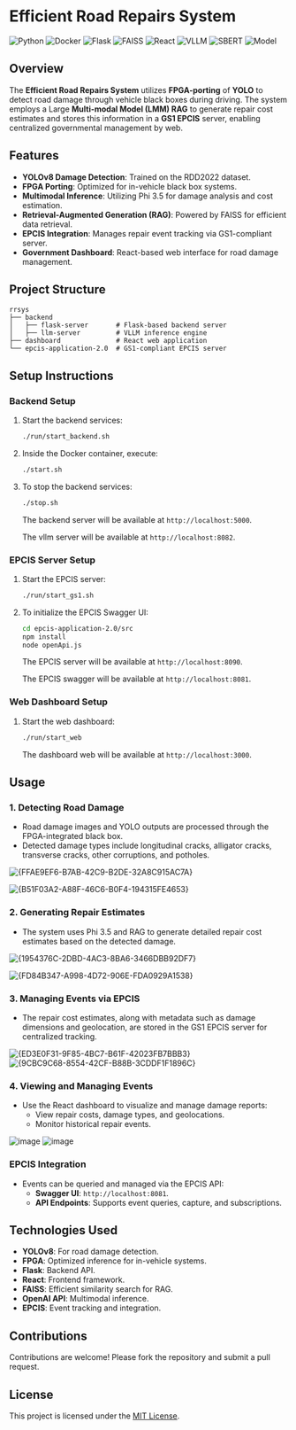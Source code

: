 # Efficient Road Repairs System

![Python](https://img.shields.io/badge/Python-3.10-blue)
![Docker](https://img.shields.io/badge/Docker-20.10.7-blue)
![Flask](https://img.shields.io/badge/Flask-2.2.2-green)
![FAISS](https://img.shields.io/badge/FAISS-1.7.0-purple)
![React](https://img.shields.io/badge/React-18.0.0-blue)
![VLLM](https://img.shields.io/badge/VLLM-0.6.4-orange)
![SBERT](https://img.shields.io/badge/SBERT-bert--base--nli--mean--tokens-teal)
![Model](https://img.shields.io/badge/LMM-Microsoft%2FPhi--3.5--vision--instruct-blue)

## Overview

The **Efficient Road Repairs System** utilizes **FPGA-porting** of **YOLO** to detect road damage through vehicle black boxes during driving. The system employs a Large **Multi-modal Model (LMM) RAG** to generate repair cost estimates and stores this information in a **GS1 EPCIS** server, enabling centralized governmental management by web.

## Features

- **YOLOv8 Damage Detection**: Trained on the RDD2022 dataset.
- **FPGA Porting**: Optimized for in-vehicle black box systems.
- **Multimodal Inference**: Utilizing Phi 3.5 for damage analysis and cost estimation.
- **Retrieval-Augmented Generation (RAG)**: Powered by FAISS for efficient data retrieval.
- **EPCIS Integration**: Manages repair event tracking via GS1-compliant server.
- **Government Dashboard**: React-based web interface for road damage management.

## Project Structure

```text
rrsys
├── backend
│   ├── flask-server       # Flask-based backend server
│   ├── llm-server         # VLLM inference engine
├── dashboard              # React web application
└── epcis-application-2.0  # GS1-compliant EPCIS server
```

## Setup Instructions

### Backend Setup

1. Start the backend services:

   ```bash
   ./run/start_backend.sh
   ```

2. Inside the Docker container, execute:

   ```bash
   ./start.sh
   ```

3. To stop the backend services:

   ```bash
   ./stop.sh
   ```
   The backend server will be available at `http://localhost:5000`.
   
   The vllm server will be available at `http://localhost:8082`.

### EPCIS Server Setup

1. Start the EPCIS server:

   ```bash
   ./run/start_gs1.sh
   ```

2. To initialize the EPCIS Swagger UI:

   ```bash
   cd epcis-application-2.0/src
   npm install
   node openApi.js
   ```

   The EPCIS server will be available at `http://localhost:8090`.

   The EPCIS swagger will be available at `http://localhost:8081`.

### Web Dashboard Setup

1. Start the web dashboard:

   ```bash
   ./run/start_web
   ```
    The dashboard web will be available at `http://localhost:3000`.

## Usage

### 1. Detecting Road Damage

- Road damage images and YOLO outputs are processed through the FPGA-integrated black box.
- Detected damage types include longitudinal cracks, alligator cracks, transverse cracks, other corruptions, and potholes.

![{FFAE9EF6-B7AB-42C9-B2DE-32A8C915AC7A}](https://github.com/user-attachments/assets/7ff5db13-50a9-4c03-a322-594b690cf3b4)

![{B51F03A2-A88F-46C6-B0F4-194315FE4653}](https://github.com/user-attachments/assets/c5c4c18a-16c1-4fd8-b920-fdceaca61026)

### 2. Generating Repair Estimates

- The system uses Phi 3.5 and RAG to generate detailed repair cost estimates based on the detected damage.

![{1954376C-2DBD-4AC3-8BA6-3466DBB92DF7}](https://github.com/user-attachments/assets/18f57ed8-d608-4ecd-9ea8-c530f5b93815)

![{FD84B347-A998-4D72-906E-FDA0929A1538}](https://github.com/user-attachments/assets/968bb364-706b-4c6b-98aa-bfd77ff4d377)

### 3. Managing Events via EPCIS

- The repair cost estimates, along with metadata such as damage dimensions and geolocation, are stored in the GS1 EPCIS server for centralized tracking.

![{ED3E0F31-9F85-4BC7-B61F-42023FB7BBB3}](https://github.com/user-attachments/assets/987a1a8b-2b3d-4475-ad48-47d44e0d986d)
![{9CBC9C68-8554-42CF-B88B-3CDDF1F1896C}](https://github.com/user-attachments/assets/0b0301f5-1897-45e1-8845-2c1c2729c5b9)

### 4. Viewing and Managing Events

- Use the React dashboard to visualize and manage damage reports:
  - View repair costs, damage types, and geolocations.
  - Monitor historical repair events.

![image](https://github.com/user-attachments/assets/f73a7d62-cfc6-4679-9905-f7711727fcb4)
![image](https://github.com/user-attachments/assets/355dc65b-ed7e-465e-b6ea-e1b7d5b2fe0b)

### EPCIS Integration

- Events can be queried and managed via the EPCIS API:
  - **Swagger UI**: `http://localhost:8081`.
  - **API Endpoints**: Supports event queries, capture, and subscriptions.

## Technologies Used

- **YOLOv8**: For road damage detection.
- **FPGA**: Optimized inference for in-vehicle systems.
- **Flask**: Backend API.
- **React**: Frontend framework.
- **FAISS**: Efficient similarity search for RAG.
- **OpenAI API**: Multimodal inference.
- **EPCIS**: Event tracking and integration.

## Contributions

Contributions are welcome! Please fork the repository and submit a pull request.

## License

This project is licensed under the [MIT License](LICENSE).
